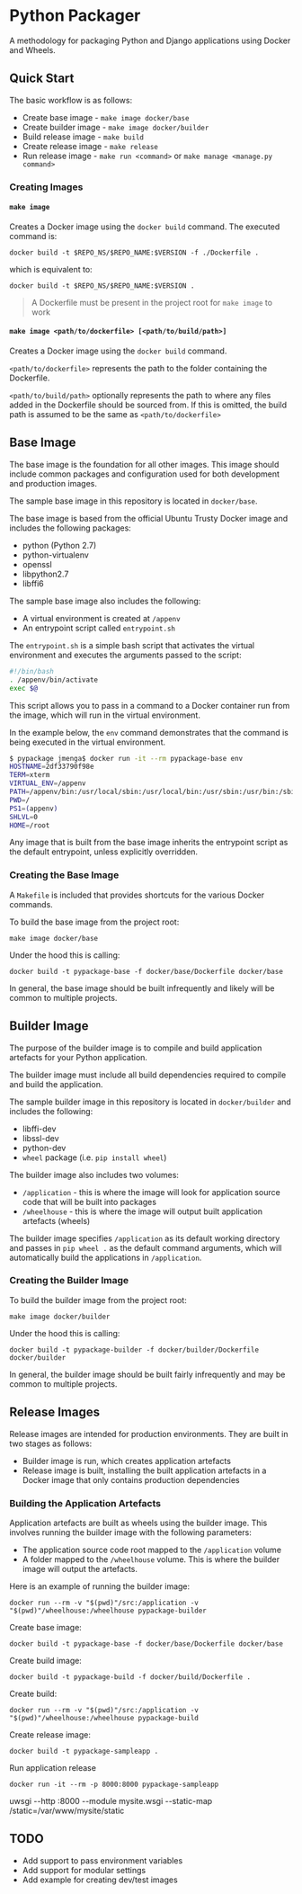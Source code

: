 # Python Packager

A methodology for packaging Python and Django applications using Docker and Wheels.

## Quick Start

The basic workflow is as follows:

- Create base image - `make image docker/base`
- Create builder image - `make image docker/builder`
- Build release image - `make build`
- Create release image - `make release`
- Run release image - `make run <command>` or `make manage <manage.py command>`

### Creating Images

#### `make image`

Creates a Docker image using the `docker build` command.  The executed command is:

`docker build -t $REPO_NS/$REPO_NAME:$VERSION -f ./Dockerfile .`

which is equivalent to:

`docker build -t $REPO_NS/$REPO_NAME:$VERSION .`

> A Dockerfile must be present in the project root for `make image` to work

#### `make image <path/to/dockerfile> [<path/to/build/path>]`

Creates a Docker image using the `docker build` command.  

`<path/to/dockerfile>` represents the path to the folder containing the Dockerfile.

`<path/to/build/path>` optionally represents the path to where any files added in the Dockerfile should be sourced from.  If this is omitted, the build path is assumed to be the same as `<path/to/dockerfile>`


## Base Image

The base image is the foundation for all other images.  This image should include common packages and configuration used for both development and production images.

The sample base image in this repository is located in `docker/base`.  

The base image is based from the official Ubuntu Trusty Docker image and includes the following packages:

- python (Python 2.7)
- python-virtualenv
- openssl
- libpython2.7
- libffi6

The sample base image also includes the following:

- A virtual environment is created at `/appenv`
- An entrypoint script called `entrypoint.sh`

The `entrypoint.sh` is a simple bash script that activates the virtual environment and executes the arguments passed to the script: 

```bash
#!/bin/bash
. /appenv/bin/activate
exec $@
```

This script allows you to pass in a command to a Docker container run from the image, which will run in the virtual environment.  

In the example below, the `env` command demonstrates that the command is being executed in the virtual environment.

```bash
$ pypackage jmenga$ docker run -it --rm pypackage-base env
HOSTNAME=2df33790f98e
TERM=xterm
VIRTUAL_ENV=/appenv
PATH=/appenv/bin:/usr/local/sbin:/usr/local/bin:/usr/sbin:/usr/bin:/sbin:/bin
PWD=/
PS1=(appenv)
SHLVL=0
HOME=/root
```

Any image that is built from the base image inherits the entrypoint script as the default entrypoint, unless explicitly overridden.

### Creating the Base Image

A `Makefile` is included that provides shortcuts for the various Docker commands.

To build the base image from the project root:

`make image docker/base`

Under the hood this is calling:

`docker build -t pypackage-base -f docker/base/Dockerfile docker/base`

In general, the base image should be built infrequently and likely will be common to multiple projects.

## Builder Image

The purpose of the builder image is to compile and build application artefacts for your Python application.  

The builder image must include all build dependencies required to compile and build the application. 

The sample builder image in this repository is located in `docker/builder` and includes the following:

- libffi-dev
- libssl-dev
- python-dev 
- `wheel` package (i.e. `pip install wheel`)

The builder image also includes two volumes:

- `/application` - this is where the image will look for application source code that will be built into packages
- `/wheelhouse` - this is where the image will output built application artefacts (wheels)

The builder image specifies `/application` as its default working directory and passes in `pip wheel .` as the default command arguments, which will automatically build the applications in `/application`.

### Creating the Builder Image

To build the builder image from the project root:

`make image docker/builder`

Under the hood this is calling:

`docker build -t pypackage-builder -f docker/builder/Dockerfile docker/builder`

In general, the builder image should be built fairly infrequently and may be common to multiple projects.

## Release Images

Release images are intended for production environments.  They are built in two stages as follows:

- Builder image is run, which creates application artefacts
- Release image is built, installing the built application artefacts in a Docker image that only contains production dependencies

### Building the Application Artefacts

Application artefacts are built as wheels using the builder image.  This involves running the builder image with the following parameters:

- The application source code root mapped to the `/application` volume
- A folder mapped to the `/wheelhouse` volume.  This is where the builder image will output the artefacts.

Here is an example of running the builder image:


`docker run --rm -v "$(pwd)"/src:/application -v "$(pwd)"/wheelhouse:/wheelhouse pypackage-builder`



Create base image:

`docker build -t pypackage-base -f docker/base/Dockerfile docker/base`

Create build image:

`docker build -t pypackage-build -f docker/build/Dockerfile .`

Create build:

`docker run --rm -v "$(pwd)"/src:/application -v "$(pwd)"/wheelhouse:/wheelhouse pypackage-build`

Create release image:

`docker build -t pypackage-sampleapp .`

Run application release

`docker run -it --rm -p 8000:8000 pypackage-sampleapp`

uwsgi --http :8000 --module mysite.wsgi --static-map /static=/var/www/mysite/static

## TODO

- Add support to pass environment variables
- Add support for modular settings
- Add example for creating dev/test images